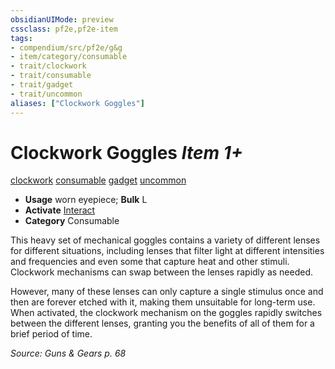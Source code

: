 ```yaml
---
obsidianUIMode: preview
cssclass: pf2e,pf2e-item
tags:
- compendium/src/pf2e/g&g
- item/category/consumable
- trait/clockwork
- trait/consumable
- trait/gadget
- trait/uncommon
aliases: ["Clockwork Goggles"]
---
```

# Clockwork Goggles *Item 1+*  
[clockwork](/rules/traits/clockwork-g-g.md)  [consumable](/rules/traits/consumable.md)  [gadget](/rules/traits/gadget-g-g.md)  [uncommon](/rules/traits/uncommon.md)  

- **Usage** worn eyepiece; **Bulk** L
- **Activate** [Interact](/rules/actions/interact.md)
- **Category** Consumable

This heavy set of mechanical goggles contains a variety of different lenses for different situations, including lenses that filter light at different intensities and frequencies and even some that capture heat and other stimuli. Clockwork mechanisms can swap between the lenses rapidly as needed.

However, many of these lenses can only capture a single stimulus once and then are forever etched with it, making them unsuitable for long-term use. When activated, the clockwork mechanism on the goggles rapidly switches between the different lenses, granting you the benefits of all of them for a brief period of time.

*Source: Guns & Gears p. 68*